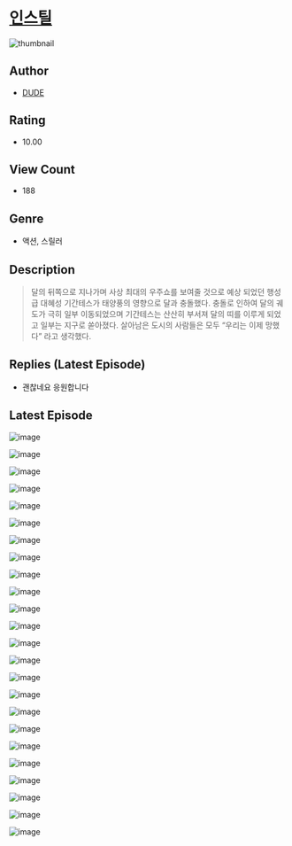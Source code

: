 # [인스틸](https://comic.naver.com/challenge/list?titleId=810348)
![thumbnail](https://image-comic.pstatic.net/user_contents_data/challenge_comic/2023/05/24/358351/upload_3907207136101622628_480x623.jpeg)

## Author
- [DUDE](https://comic.naver.com/artistTitle?id=358351)

## Rating
- 10.00

## View Count
- 188

## Genre
- 액션, 스릴러

## Description
> 달의 뒤쪽으로 지나가며 사상 최대의 우주쇼를 보여줄 것으로 예상 되었던 행성급 대혜성 기간테스가 태양풍의 영향으로 달과 충돌했다. 충돌로 인하여 달의 궤도가 극히 일부 이동되었으며 기간테스는 산산히 부서져 달의 띠를 이루게 되었고 일부는 지구로 쏟아졌다. 살아남은 도시의 사람들은 모두 “우리는 이제 망했다” 라고 생각했다.

## Replies (Latest Episode)
- 괜찮네요 응원합니다

## Latest Episode
![image](https://image-comic.pstatic.net/user_contents_data/challenge_comic/2023/05/23/358351/upload_7291717252290799204.jpeg)

![image](https://image-comic.pstatic.net/user_contents_data/challenge_comic/2023/05/23/358351/upload_3486742915159897698.jpeg)

![image](https://image-comic.pstatic.net/user_contents_data/challenge_comic/2023/05/23/358351/upload_3630853898580222516.jpeg)

![image](https://image-comic.pstatic.net/user_contents_data/challenge_comic/2023/05/23/358351/upload_4121138223654449969.jpeg)

![image](https://image-comic.pstatic.net/user_contents_data/challenge_comic/2023/05/23/358351/upload_3846697922287985206.jpeg)

![image](https://image-comic.pstatic.net/user_contents_data/challenge_comic/2023/05/23/358351/upload_7148118821892809057.jpeg)

![image](https://image-comic.pstatic.net/user_contents_data/challenge_comic/2023/05/23/358351/upload_3617344018770584887.jpeg)

![image](https://image-comic.pstatic.net/user_contents_data/challenge_comic/2023/05/23/358351/upload_3486970707440710246.jpeg)

![image](https://image-comic.pstatic.net/user_contents_data/challenge_comic/2023/05/23/358351/upload_3991370365190814002.jpeg)

![image](https://image-comic.pstatic.net/user_contents_data/challenge_comic/2023/05/23/358351/upload_7234242670803117365.jpeg)

![image](https://image-comic.pstatic.net/user_contents_data/challenge_comic/2023/05/23/358351/upload_7161905589590046265.jpeg)

![image](https://image-comic.pstatic.net/user_contents_data/challenge_comic/2023/05/23/358351/upload_3631644271330145840.jpeg)

![image](https://image-comic.pstatic.net/user_contents_data/challenge_comic/2023/05/23/358351/upload_7149014047665632048.jpeg)

![image](https://image-comic.pstatic.net/user_contents_data/challenge_comic/2023/05/23/358351/upload_3691034357494462263.jpeg)

![image](https://image-comic.pstatic.net/user_contents_data/challenge_comic/2023/05/23/358351/upload_3617011932654035249.jpeg)

![image](https://image-comic.pstatic.net/user_contents_data/challenge_comic/2023/05/23/358351/upload_3630527168224048440.jpeg)

![image](https://image-comic.pstatic.net/user_contents_data/challenge_comic/2023/05/23/358351/upload_7364900750510993716.jpeg)

![image](https://image-comic.pstatic.net/user_contents_data/challenge_comic/2023/05/23/358351/upload_4123101973668061795.jpeg)

![image](https://image-comic.pstatic.net/user_contents_data/challenge_comic/2023/05/23/358351/upload_3631699221044082273.jpeg)

![image](https://image-comic.pstatic.net/user_contents_data/challenge_comic/2023/05/23/358351/upload_7234527263070498864.jpeg)

![image](https://image-comic.pstatic.net/user_contents_data/challenge_comic/2023/05/23/358351/upload_3630571341221083444.jpeg)

![image](https://image-comic.pstatic.net/user_contents_data/challenge_comic/2023/05/23/358351/upload_4121131434149897827.jpeg)

![image](https://image-comic.pstatic.net/user_contents_data/challenge_comic/2023/05/23/358351/upload_3846466840215840101.jpeg)

![image](https://image-comic.pstatic.net/user_contents_data/challenge_comic/2023/05/23/358351/upload_7004285117282739812.jpeg)
